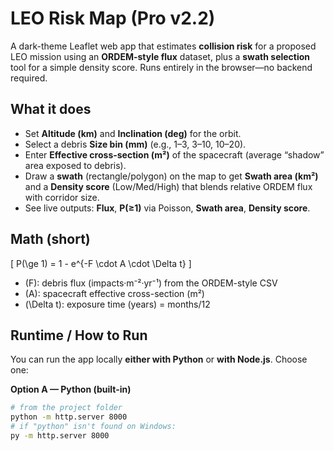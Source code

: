 # LEO Risk Map (Pro v2.2)

A dark-theme Leaflet web app that estimates **collision risk** for a proposed LEO mission using an **ORDEM-style flux** dataset, plus a **swath selection** tool for a simple density score. Runs entirely in the browser—no backend required.

## What it does
- Set **Altitude (km)** and **Inclination (deg)** for the orbit.
- Select a debris **Size bin (mm)** (e.g., 1–3, 3–10, 10–20).
- Enter **Effective cross-section (m²)** of the spacecraft (average “shadow” area exposed to debris).
- Draw a **swath** (rectangle/polygon) on the map to get **Swath area (km²)** and a **Density score** (Low/Med/High) that blends relative ORDEM flux with corridor size.
- See live outputs: **Flux**, **P(≥1)** via Poisson, **Swath area**, **Density score**.

## Math (short)
\[
P(\ge 1) = 1 - e^{-F \cdot A \cdot \Delta t}
\]
- \(F\): debris flux (impacts·m⁻²·yr⁻¹) from the ORDEM-style CSV  
- \(A\): spacecraft effective cross-section (m²)  
- \(\Delta t\): exposure time (years) = months/12

## Runtime / How to Run
You can run the app locally **either with Python** or **with Node.js**. Choose one:

**Option A — Python (built-in)**
```bash
# from the project folder
python -m http.server 8000
# if "python" isn't found on Windows:
py -m http.server 8000
